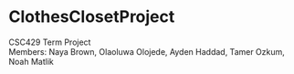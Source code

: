# ClothesClosetProject
CSC429 Term Project <br/>
Members: Naya Brown, Olaoluwa Olojede, Ayden Haddad, Tamer Ozkum, Noah Matlik

